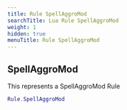 ```yaml
---
title: Rule SpellAggroMod
searchTitle: Lua Rule SpellAggroMod
weight: 1
hidden: true
menuTitle: Rule SpellAggroMod
---
```

## SpellAggroMod

This represents a SpellAggroMod Rule
```lua
Rule.SpellAggroMod
```